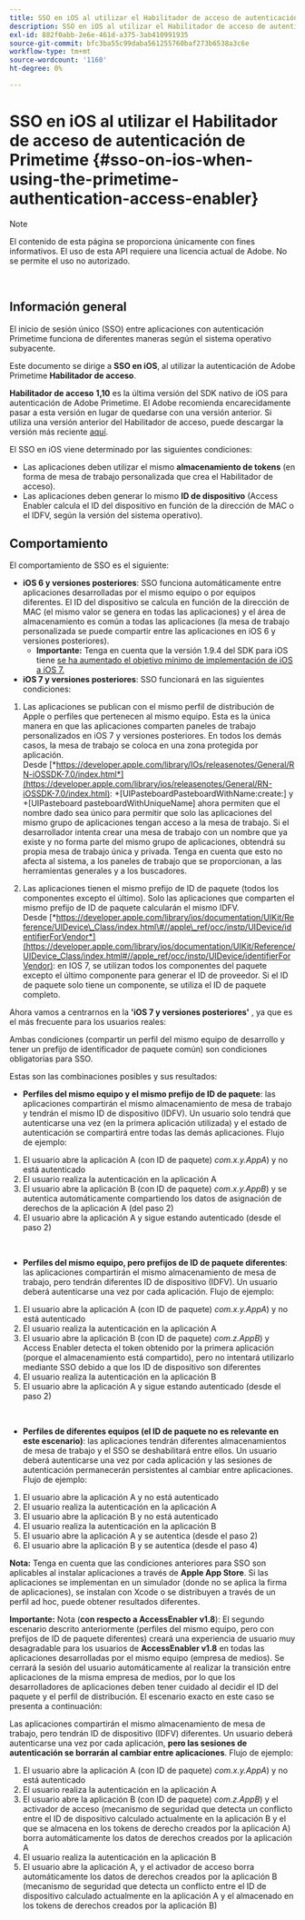 ```yaml
---
title: SSO en iOS al utilizar el Habilitador de acceso de autenticación de Primetime
description: SSO en iOS al utilizar el Habilitador de acceso de autenticación de Primetime
exl-id: 882f0abb-2e6e-461d-a375-3ab410991935
source-git-commit: bfc3ba55c99daba561255760baf273b6538a3c6e
workflow-type: tm+mt
source-wordcount: '1160'
ht-degree: 0%

---
```


# SSO en iOS al utilizar el Habilitador de acceso de autenticación de Primetime {#sso-on-ios-when-using-the-primetime-authentication-access-enabler}

>[!NOTE]
>
>El contenido de esta página se proporciona únicamente con fines informativos. El uso de esta API requiere una licencia actual de Adobe. No se permite el uso no autorizado.

</br>

## Información general

El inicio de sesión único (SSO) entre aplicaciones con autenticación Primetime funciona de diferentes maneras según el sistema operativo subyacente.

Este documento se dirige a **SSO en iOS**, al utilizar la autenticación de Adobe Primetime **Habilitador de acceso**.

**Habilitador de acceso** **1,10** es la última versión del SDK nativo de iOS para autenticación de Adobe Primetime. El Adobe recomienda encarecidamente pasar a esta versión en lugar de quedarse con una versión anterior. Si utiliza una versión anterior del Habilitador de acceso, puede descargar la versión más reciente [aquí](https://tve.zendesk.com/hc/en-us/articles/204963209-iOS-Native-AccessEnabler-Library).

El SSO en iOS viene determinado por las siguientes condiciones:

- Las aplicaciones deben utilizar el mismo **almacenamiento de tokens** (en forma de mesa de trabajo personalizada que crea el Habilitador de acceso).
- Las aplicaciones deben generar lo mismo **ID de dispositivo** (Access Enabler calcula el ID del dispositivo en función de la dirección de MAC o el IDFV, según la versión del sistema operativo).

## Comportamiento

El comportamiento de SSO es el siguiente:

- **iOS 6 y versiones posteriores**: SSO funciona automáticamente entre aplicaciones desarrolladas por el mismo equipo o por equipos diferentes. El ID del dispositivo se calcula en función de la dirección de MAC (el mismo valor se genera en todas las aplicaciones) y el área de almacenamiento es común a todas las aplicaciones (la mesa de trabajo personalizada se puede compartir entre las aplicaciones en iOS 6 y versiones posteriores).
   - **Importante:** Tenga en cuenta que la versión 1.9.4 del SDK para iOS tiene [se ha aumentado el objetivo mínimo de implementación de iOS a iOS 7.](https://tve.zendesk.com/hc/en-us/articles/204963209-iOS-Native-AccessEnabler-Library) 
- **iOS 7 y versiones posteriores**: SSO funcionará en las siguientes condiciones:

1. Las aplicaciones se publican con el mismo perfil de distribución de Apple o perfiles que pertenecen al mismo equipo. Esta es la única manera en que las aplicaciones comparten paneles de trabajo personalizados en iOS 7 y versiones posteriores. En todos los demás casos, la mesa de trabajo se coloca en una zona protegida por aplicación. Desde [*https://developer.apple.com/library/IOs/releasenotes/General/RN-iOSSDK-7.0/index.html*](https://developer.apple.com/library/ios/releasenotes/General/RN-iOSSDK-7.0/index.html): \+\[UIPasteboardPasteboardWithName:create:\] y +\[UIPasteboard pasteboardWithUniqueName\] ahora permiten que el nombre dado sea único para permitir que solo las aplicaciones del mismo grupo de aplicaciones tengan acceso a la mesa de trabajo. Si el desarrollador intenta crear una mesa de trabajo con un nombre que ya existe y no forma parte del mismo grupo de aplicaciones, obtendrá su propia mesa de trabajo única y privada. Tenga en cuenta que esto no afecta al sistema, a los paneles de trabajo que se proporcionan, a las herramientas generales y a los buscadores.

1. Las aplicaciones tienen el mismo prefijo de ID de paquete (todos los componentes excepto el último). Solo las aplicaciones que comparten el mismo prefijo de ID de paquete calcularán el mismo IDFV. Desde [*https://developer.apple.com/library/ios/documentation/UIKit/Reference/UIDevice\_Class/index.html\#//apple\_ref/occ/instp/UIDevice/identifierForVendor*](https://developer.apple.com/library/ios/documentation/UIKit/Reference/UIDevice_Class/index.html#//apple_ref/occ/instp/UIDevice/identifierForVendor): en IOS 7, se utilizan todos los componentes del paquete excepto el último componente para generar el ID de proveedor. Si el ID de paquete solo tiene un componente, se utiliza el ID de paquete completo.

Ahora vamos a centrarnos en la **&#39;iOS 7 y versiones posteriores&#39;** , ya que es el más frecuente para los usuarios reales:

Ambas condiciones (compartir un perfil del mismo equipo de desarrollo y tener un prefijo de identificador de paquete común) son condiciones obligatorias para SSO.

Estas son las combinaciones posibles y sus resultados:

- **Perfiles del mismo equipo y el mismo prefijo de ID de paquete**: las aplicaciones compartirán el mismo almacenamiento de mesa de trabajo y tendrán el mismo ID de dispositivo (IDFV). Un usuario solo tendrá que autenticarse una vez (en la primera aplicación utilizada) y el estado de autenticación se compartirá entre todas las demás aplicaciones. Flujo de ejemplo:

1. El usuario abre la aplicación A (con ID de paquete) *com.x.y.AppA*) y no está autenticado
1. El usuario realiza la autenticación en la aplicación A
1. El usuario abre la aplicación B (con ID de paquete) *com.x.y.AppB*) y se autentica automáticamente compartiendo los datos de asignación de derechos de la aplicación A (del paso 2)
1. El usuario abre la aplicación A y sigue estando autenticado (desde el paso 2)

 

- **Perfiles del mismo equipo, pero prefijos de ID de paquete diferentes**: las aplicaciones compartirán el mismo almacenamiento de mesa de trabajo, pero tendrán diferentes ID de dispositivo (IDFV). Un usuario deberá autenticarse una vez por cada aplicación. Flujo de ejemplo:

1. El usuario abre la aplicación A (con ID de paquete) *com.x.y.AppA*) y no está autenticado
1. El usuario realiza la autenticación en la aplicación A
1. El usuario abre la aplicación B (con ID de paquete) *com.z.AppB*) y Access Enabler detecta el token obtenido por la primera aplicación (porque el almacenamiento está compartido), pero no intentará utilizarlo mediante SSO debido a que los ID de dispositivo son diferentes
1. El usuario realiza la autenticación en la aplicación B
1. El usuario abre la aplicación A y sigue estando autenticado (desde el paso 2)

 

- **Perfiles de diferentes equipos (el ID de paquete no es relevante en este escenario)**: las aplicaciones tendrán diferentes almacenamientos de mesa de trabajo y el SSO se deshabilitará entre ellos. Un usuario deberá autenticarse una vez por cada aplicación y las sesiones de autenticación permanecerán persistentes al cambiar entre aplicaciones. Flujo de ejemplo:


1. El usuario abre la aplicación A y no está autenticado
1. El usuario realiza la autenticación en la aplicación A
1. El usuario abre la aplicación B y no está autenticado
1. El usuario realiza la autenticación en la aplicación B
1. El usuario abre la aplicación A y se autentica (desde el paso 2)
1. El usuario abre la aplicación B y se autentica (desde el paso 4)

**Nota:** Tenga en cuenta que las condiciones anteriores para SSO son aplicables al instalar aplicaciones a través de **Apple App Store**. Si las aplicaciones se implementan en un simulador (donde no se aplica la firma de aplicaciones), se instalan con Xcode o se distribuyen a través de un perfil ad hoc, puede obtener resultados diferentes.

**Importante:** Nota (**con respecto a AccessEnabler v1.8**): El segundo escenario descrito anteriormente (perfiles del mismo equipo, pero con prefijos de ID de paquete diferentes) creará una experiencia de usuario muy desagradable para los usuarios de **AccessEnabler v1.8** en todas las aplicaciones desarrolladas por el mismo equipo (empresa de medios). Se cerrará la sesión del usuario automáticamente al realizar la transición entre aplicaciones de la misma empresa de medios, por lo que los desarrolladores de aplicaciones deben tener cuidado al decidir el ID del paquete y el perfil de distribución. El escenario exacto en este caso se presenta a continuación:

Las aplicaciones compartirán el mismo almacenamiento de mesa de trabajo, pero tendrán ID de dispositivo (IDFV) diferentes. Un usuario deberá autenticarse una vez por cada aplicación, **pero las sesiones de autenticación se borrarán al cambiar entre aplicaciones**. Flujo de ejemplo:

1. El usuario abre la aplicación A (con ID de paquete) *com.x.y.AppA*) y no está autenticado
1. El usuario realiza la autenticación en la aplicación A
1. El usuario abre la aplicación B (con ID de paquete) *com.z.AppB*) y el activador de acceso (mecanismo de seguridad que detecta un conflicto entre el ID de dispositivo calculado actualmente en la aplicación B y el que se almacena en los tokens de derecho creados por la aplicación A) borra automáticamente los datos de derechos creados por la aplicación A
1. El usuario realiza la autenticación en la aplicación B
1. El usuario abre la aplicación A, y el activador de acceso borra automáticamente los datos de derechos creados por la aplicación B (mecanismo de seguridad que detecta un conflicto entre el ID de dispositivo calculado actualmente en la aplicación A y el almacenado en los tokens de derechos creados por la aplicación B)
